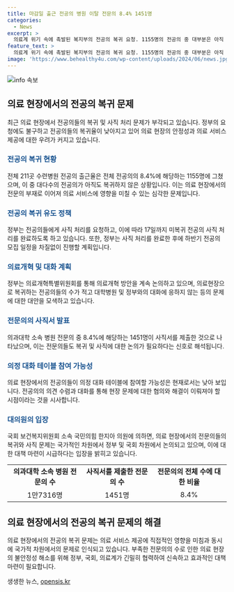 ```yaml
---
title: 마감일 출근 전공의 병원 이탈 전문의 8.4% 1451명
categories:
  - News
excerpt: >
  의료계 위기 속에 촉발된 복지부의 전공의 복귀 요청. 1155명의 전공의 중 대부분은 아직 복귀하지 않았으며, 사직서를 내린 전문의는 1451명이나 된다. 복지부는 17일까지 사직 처리를 완료한 후, 모집 일정을 진행할 예정이지만, 전공의들의 수가 적고 의료현장으로의 복귀 의사가 낮아 대화에 앉을 가능성은 낮아 보인다.
feature_text: >
  의료계 위기 속에 촉발된 복지부의 전공의 복귀 요청. 1155명의 전공의 중 대부분은 아직 복귀하지 않았으며, 사직서를 내린 전문의는 1451명이나 된다. 복지부는 17일까지 사직 처리를 완료한 후, 모집 일정을 진행할 예정이지만, 전공의들의 수가 적고 의료현장으로의 복귀 의사가 낮아 대화에 앉을 가능성은 낮아 보인다.
image: 'https://www.behealthy4u.com/wp-content/uploads/2024/06/news.jpg'
---
```


<p><img src="https://www.behealthy4u.com/wp-content/uploads/2024/06/news.jpg" alt="info 속보" /></p>

<h2 data-ke-size="size26">의료 현장에서의 전공의 복귀 문제</h2>

<p data-ke-size="size16">최근 의료 현장에서 전공의들의 복귀 및 사직 처리 문제가 부각되고 있습니다. 정부의 요청에도 불구하고 전공의들의 복귀율이 낮아지고 있어 의료 현장의 안정성과 의료 서비스 제공에 대한 우려가 커지고 있습니다.</p>

<h3><b><span style="color: #1a5490;">전공의 복귀 현황</span></b></h3>

<p data-ke-size="size16">전체 211곳 수련병원 전공의 출근율은 전체 전공의의 8.4%에 해당하는 1155명에 그쳤으며, 이 중 대다수의 전공의가 아직도 복귀하지 않은 상황입니다. 이는 의료 현장에서의 전문의 부재로 이어져 의료 서비스에 영향을 미칠 수 있는 심각한 문제입니다.</p>

<h3><b><span style="color: #1a5490;">전공의 복귀 유도 정책</span></b></h3>

<p data-ke-size="size16">정부는 전공의들에게 사직 처리를 요청하고, 이에 따라 17일까지 미복귀 전공의 사직 처리를 완료하도록 하고 있습니다. 또한, 정부는 사직 처리를 완료한 후에 하반기 전공의 모집 일정을 차질없이 진행할 계획입니다.</p>

<h3><b><span style="color: #1a5490;">의료개혁 및 대화 계획</span></b></h3>

<p data-ke-size="size16">정부는 의료개혁특별위원회를 통해 의료개혁 방안을 계속 논의하고 있으며, 의료현장으로 복귀하는 전공의들의 수가 적고 대학병원 및 정부와의 대화에 응하지 않는 등의 문제에 대한 대안을 모색하고 있습니다.</p>

<h3><b><span style="color: #1a5490;">전문의의 사직서 발표</span></b></h3>

<p data-ke-size="size16">의과대학 소속 병원 전문의 중 8.4%에 해당하는 1451명이 사직서를 제출한 것으로 나타났으며, 이는 전문의들도 복귀 및 사직에 대한 논의가 필요하다는 신호로 해석됩니다.</p>

<h3><b><span style="color: #1a5490;">의정 대화 테이블 참여 가능성</span></b></h3>

<p data-ke-size="size16">의료 현장에서의 전공의들이 의정 대화 테이블에 참여할 가능성은 현재로서는 낮아 보입니다. 전공의의 의견 수렴과 대화를 통해 현장 문제에 대한 협의와 해결이 이뤄져야 할 시점이라는 것을 시사합니다.</p>

<h3><b><span style="color: #1a5490;">대의원의 입장</span></b></h3>

<p data-ke-size="size16">국회 보건복지위원회 소속 국민의힘 한지아 의원에 의하면, 의료 현장에서의 전문의들의 복귀와 사직 문제는 국가적인 차원에서 정부 및 국회 차원에서 논의되고 있으며, 이에 대한 대책 마련이 시급하다는 입장을 밝히고 있습니다.</p>

<table>
    <tr>
        <td style="text-align: center; height: 17px;"><b>의과대학 소속 병원 전문의 수</b></td>
        <td style="text-align: center; height: 17px;"><b>사직서를 제출한 전문의 수</b></td>
        <td style="text-align: center; height: 17px;"><b>전문의의 전체 수에 대한 비율</b></td>
    </tr>
    <tr>
        <td style="text-align: center; height: 17px;">1만7316명</td>
        <td style="text-align: center; height: 17px;">1451명</td>
        <td style="text-align: center; height: 17px;">8.4%</td>
    </tr>
</table>

<h2 data-ke-size="size26">의료 현장에서의 전공의 복귀 문제의 해결</h2>

<p data-ke-size="size16">의료 현장에서의 전공의 복귀 문제는 의료 서비스 제공에 직접적인 영향을 미침과 동시에 국가적 차원에서의 문제로 인식되고 있습니다. 부족한 전문의의 수로 인한 의료 현장의 불안정성 해소를 위해 정부, 국회, 의료계가 긴밀히 협력하여 신속하고 효과적인 대책 마련이 필요합니다.</p>
생생한 뉴스, <a href="https://opensis.kr" rel="dofollow">opensis.kr</a>


